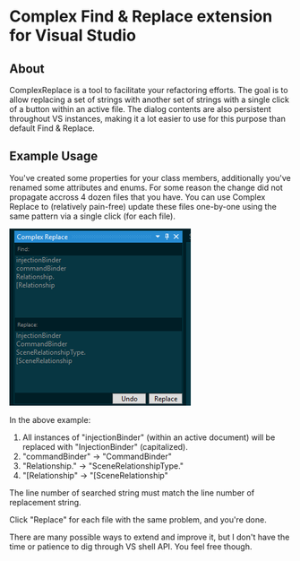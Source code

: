 # Complex Find & Replace extension for Visual Studio

## About

ComplexReplace is a tool to facilitate your refactoring efforts. The goal is to allow replacing a set of strings with another set of strings with a single click of a button within an active file. The dialog contents are also persistent throughout VS instances, making it a lot easier to use for this purpose than default Find & Replace.

## Example Usage

You've created some properties for your class members, additionally you've renamed some attributes and enums. For some reason the change did not propagate accross 4 dozen files that you have. You can use Complex Replace to (relatively pain-free) update these files one-by-one using the same pattern via a single click (for each file).

![Example](https://github.com/chebz/ComplexReplace/blob/master/preview1.PNG)

In the above example:
1. All instances of "injectionBinder" (within an active document) will be replaced with "InjectionBinder" (capitalized).
2. "commandBinder" -> "CommandBinder"
3. "Relationship." -> "SceneRelationshipType."
4. "[Relationship" -> "[SceneRelationship"

The line number of searched string must match the line number of replacement string.

Click "Replace" for each file with the same problem, and you're done.

There are many possible ways to extend and improve it, but I don't have the time or patience to dig through VS shell API. You feel free though.

